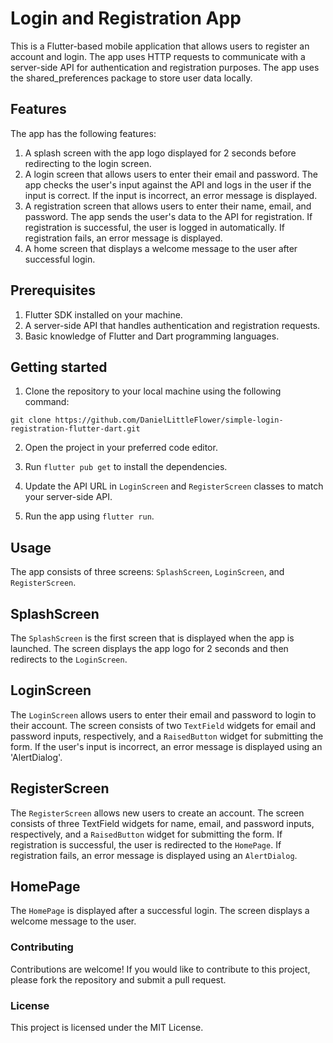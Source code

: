# Login and Registration App
This is a Flutter-based mobile application that allows users to register an account and login. The app uses HTTP requests to communicate with a server-side API for authentication and registration purposes. The app uses the shared_preferences package to store user data locally.

## Features
The app has the following features:

1. A splash screen with the app logo displayed for 2 seconds before redirecting to the login screen.
2. A login screen that allows users to enter their email and password. The app checks the user's input against the API and logs in the user   if the input is correct. If the input is incorrect, an error message is displayed.
3. A registration screen that allows users to enter their name, email, and password. The app sends the user's data to the API for registration. If registration is successful, the user is logged in automatically. If registration fails, an error message is displayed.
4. A home screen that displays a welcome message to the user after successful login.

## Prerequisites

1. Flutter SDK installed on your machine.
2. A server-side API that handles authentication and registration requests.
3. Basic knowledge of Flutter and Dart programming languages.

## Getting started

1. Clone the repository to your local machine using the following command:

`git clone https://github.com/DanielLittleFlower/simple-login-registration-flutter-dart.git`

2. Open the project in your preferred code editor.

3. Run `flutter pub get` to install the dependencies.

4. Update the API URL in `LoginScreen` and `RegisterScreen` classes to match your server-side API.

5. Run the app using `flutter run`.

## Usage
The app consists of three screens: `SplashScreen`, `LoginScreen`, and `RegisterScreen`.

## SplashScreen
The `SplashScreen` is the first screen that is displayed when the app is launched. The screen displays the app logo for 2 seconds and then redirects to the `LoginScreen`.

## LoginScreen
The `LoginScreen` allows users to enter their email and password to login to their account. The screen consists of two `TextField` widgets for email and password inputs, respectively, and a `RaisedButton` widget for submitting the form. If the user's input is incorrect, an error message is displayed using an 'AlertDialog'.

## RegisterScreen
The `RegisterScreen` allows new users to create an account. The screen consists of three TextField widgets for name, email, and password inputs, respectively, and a `RaisedButton` widget for submitting the form. If registration is successful, the user is redirected to the `HomePage`. If registration fails, an error message is displayed using an `AlertDialog`.

## HomePage
The `HomePage` is displayed after a successful login. The screen displays a welcome message to the user.

### Contributing
Contributions are welcome! If you would like to contribute to this project, please fork the repository and submit a pull request.

### License
This project is licensed under the MIT License.
